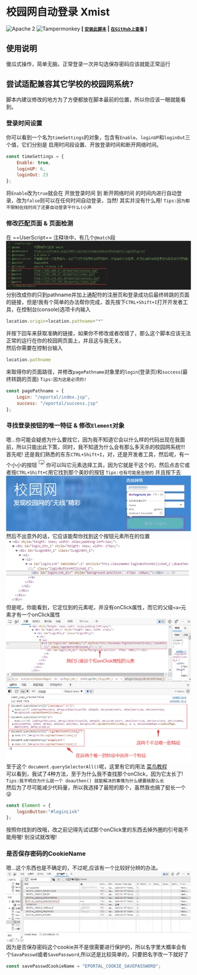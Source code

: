 # 校园网自动登录 Xmist

![Apache 2](https://img.shields.io/badge/license-Apache%202-blue?style=flat-square&logo=Apache) ![Tampermonkey](https://img.shields.io/badge/Script%20Injector-Tampermonkey-green?style=flat-square&logo=Tampermonkey)
**[ [`安装此脚本`](https://tmy.aigio1064.top/Xmist%20Campus%20Network%20Auto%20Login/release.user.js) | [`在GitHub上查看`](https://github.com/Aigio1064/Tmy.aigio1064.top/blob/main/Xmist%20Campus%20Network%20Auto%20Login/release.user.js) ]**  

## 使用说明

傻瓜式操作，简单无脑，正常登录一次并勾选保存密码应该就能正常运行

## 尝试适配兼容其它学校的校园网系统?

脚本内建议修改的地方为了方便都放在脚本最前的位置，所以你应该一眼就能看到。  

### 登录时间设置

你可以看到一个名为`timeSettings`的对象，包含有`Enable`、`loginUP`和`loginOut`三个值，它们分别是 启用时间段设置、开放登录时间和断开网络时间。  

```javascript
const timeSettings = {
    Enable: true,
    loginUP: 6,
    loginOut: 23
};
```

将`Enable`改为`true`就会在 开放登录时间 到 断开网络时间 的时间内进行自动登录，改为`false`则可以在任何时间自动登录，当然! 其实并没有什么用! `Tips:因为都不限制在线时间了还要自动登录干什么(小声`  

### 修改匹配页面 & 页面检测

在 \==UserScript== 注释块中，有几个`@match`段  
![==UserScript==](./UserScript.png)  
分别改成你的只到pathname并加上通配符的注册页和登录成功后最终转跳的页面的链接，但是!我有个简单的办法帮你完成，首先按下`CTRL+Shift+I`打开开发者工具，在控制台(console)选项卡内输入

```javascript
location.origin+location.pathname+"*"
```

并按下回车来获取准确的链接，如果你不修改或者改错了，那么这个脚本应该无法正常的运行在你的校园网页面上，并且这与我无关。  
然后你需要在控制台输入

```javascript
location.pathname
```

来取得你的页面路径，并修改`pagePathname`对象里的`login`(登录页)和`success`(最终转跳的页面) `Tips:因为这是必须的!`

```javascript
const pagePathname = {
    Login: "/eportal/index.jsp",
    success: "/eportal/success.jsp"
};
```

### 寻找登录按钮的唯一特征 & 修改`Element`对象

嗯...你可能会疑惑为什么要找它，因为我不知道它会以什么样的代码出现在我面前，所以只能出此下策，同时，我不知道为什么会有那么多天杀的校园网系统!!!  
首先呢! 还是我们熟悉的东东`CTRL+Shift+I`，对，还是开发者工具，然后呢，有一个小小的按钮![元素选择工具](./scys.png)你可以叫它元素选择工具，因为它就是干这个的，然后点击它或者按`CTRL+Shift+C`用它找到那个美妙的按钮 `Tips:也有可能是丑陋的` 并且按下去  
![《美妙的按钮》](./indexDemo.png)  
然后不出意外的话，它应该能帮你找到这个按钮元素所在的位置  
![找到的元素段](./zddys.png)  
但是呢，你能看到，它定位到的元素呢，并没有onClick属性，而它的父级`<a>`元素才有一个onClick属性  
![特征选择](./tzxz.png)  
至于这个 `document.querySelectorAll()`呢，这里有它的用法 [菜鸟教程](https://www.runoob.com/jsref/met-document-queryselectorall.html)  
可以看到，我试了4种方法，至于为什么我不查找那个onClick，因为它太长了! `Tips:我不明白为什么就一个 doauthen() 就能解决的事情为什么硬要搞那么长`  
然后为了尽可能减少代码量，所以我选择了最短的那个，虽然我也搞了挺长一个😜  

```javascript
const Element = {
    loginButton:"#loginLink"
};
```

按照你找到的改哦，改之前记得先试试那个onClick里的东西去掉外圈的引号能不能用喔! 别没试就改喔!  

### 是否保存密码的CookieName

嗯...这个东西也是不确定的，不过呢,应该有一个比较好分辨的办法。  
![饼干页面](./cookie.png)  
因为是否保存密码这个cookie并不是很需要进行保护的，所以名字里大概率会有个`SavaPasswd`或者`SavePassword`,所以还是比较简单的，只要把名字改一下就好了  

```javascript
const savePasswdCookieName = "EPORTAL_COOKIE_SAVEPASSWORD";
```
